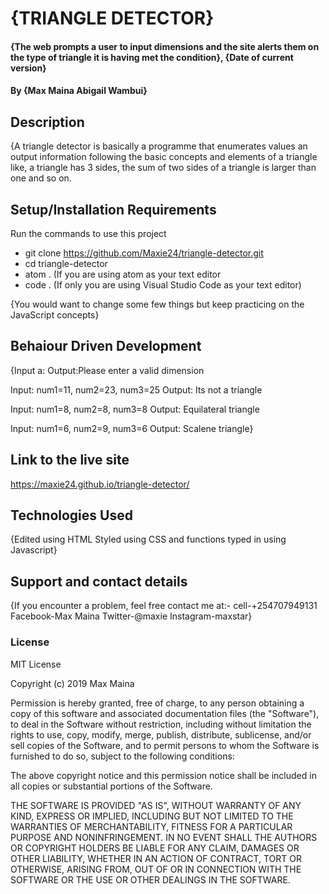 # {TRIANGLE DETECTOR}
#### {The web prompts a user to input dimensions and the site alerts them on the type of triangle it is having met the condition}, {Date of current version}
#### By **{Max Maina  Abigail Wambui}**
## Description
{A triangle detector is basically a programme that enumerates values an output information following the basic concepts and elements
  of a triangle like, a triangle has 3 sides, the sum of two sides of a triangle is larger than one and so on.
  ## Setup/Installation Requirements
  Run the commands to use this project

* git clone https://github.com/Maxie24/triangle-detector.git
* cd triangle-detector
* atom . (If you are using atom as your text editor
* code . (If only you are  using Visual Studio Code as your text editor)

{You would want to change some few things but keep practicing on the JavaScript concepts}

## Behaiour Driven Development
{Input a:
Output:Please enter a valid dimension

Input: num1=11, num2=23, num3=25
Output: Its not a triangle

Input: num1=8, num2=8, num3=8
Output: Equilateral triangle

Input: num1=6, num2=9, num3=6
Output: Scalene triangle}

## Link to the live site
https://maxie24.github.io/triangle-detector/

## Technologies Used
{Edited using HTML
Styled using CSS and functions typed in using Javascript}
## Support and contact details
{If you encounter a problem, feel free contact me at:-
cell-+254707949131
Facebook-Max Maina
Twitter-@maxie
Instagram-maxstar}
### License
MIT License

Copyright (c) 2019 Max Maina

Permission is hereby granted, free of charge, to any person obtaining a copy of this software and associated documentation files (the "Software"), to deal in the Software without restriction, including without limitation the rights to use, copy, modify, merge, publish, distribute, sublicense, and/or sell copies of the Software, and to permit persons to whom the Software is furnished to do so, subject to the following conditions:

The above copyright notice and this permission notice shall be included in all copies or substantial portions of the Software.

THE SOFTWARE IS PROVIDED "AS IS", WITHOUT WARRANTY OF ANY KIND, EXPRESS OR IMPLIED, INCLUDING BUT NOT LIMITED TO THE WARRANTIES OF MERCHANTABILITY, FITNESS FOR A PARTICULAR PURPOSE AND NONINFRINGEMENT. IN NO EVENT SHALL THE AUTHORS OR COPYRIGHT HOLDERS BE LIABLE FOR ANY CLAIM, DAMAGES OR OTHER LIABILITY, WHETHER IN AN ACTION OF CONTRACT, TORT OR OTHERWISE, ARISING FROM, OUT OF OR IN CONNECTION WITH THE SOFTWARE OR THE USE OR OTHER DEALINGS IN THE SOFTWARE.
